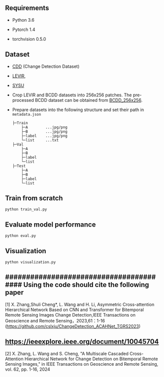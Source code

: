 
## Requirements

- Python 3.6

- Pytorch 1.4

- torchvision 0.5.0


## Dataset

- [CDD](https://drive.google.com/file/d/1GX656JqqOyBi_Ef0w65kDGVto-nHrNs9/edit) (Change Detection Dataset)
- [LEVIR](https://justchenhao.github.io/LEVIR/), 
- [SYSU](https://github.com/liumency/SYSU-CD)
- Crop LEVIR and BCDD datasets into 256x256 patches. The pre-processed BCDD dataset can be obtained from [BCDD_256x256](https://drive.google.com/file/d/1VrdQ-rxoGVM_8ecA-ObO0u-O8rSTpSHA/view?usp=sharing).

- Prepare datasets into the following structure and set their path in `metadata.json`
    ```
    ├─Train
        ├─A        ...jpg/png
        ├─B        ...jpg/png
        ├─label    ...jpg/png
        └─list     ...txt
    ├─Val
        ├─A
        ├─B
        ├─label
        └─list
    ├─Test
        ├─A
        ├─B
        ├─label
        └─list
    ```

## Train from scratch

    python train_val.py
	
	

## Evaluate model performance

    python eval.py

## Visualization

    python visualization.py

## ######################################## Using the code should cite the following paper ######################################## 
[1] X. Zhang,Shuli Cheng*, L. Wang and H. Li, Asymmetric Cross-attention Hierarchical Network Based on CNN and Transformer for Bitemporal Remote Sensing Images Change Detection,IEEE Transactions on Geoscience and Remote Sensing，2023,61：1-16 (https://github.com/cslxju/ChangeDetection_ACAHNet_TGRS2023)
## https://ieeexplore.ieee.org/document/10045704
[2] X. Zhang, L. Wang and S. Cheng, "A Multiscale Cascaded Cross-Attention Hierarchical Network for Change Detection on Bitemporal Remote Sensing Images," in IEEE Transactions on Geoscience and Remote Sensing, vol. 62, pp. 1-16, 2024
